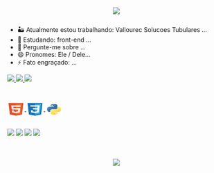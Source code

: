 <h1 align="center">
<img src="https://readme-typing-svg.herokuapp.com/?font=Righteous&size=35&center=true&vCenter=true&width=500&height=70&duration=4000&lines=olá!+👋;+sou+o+Danni+Nascimento!;" />
</h1>

- 🏜️ Atualmente estou trabalhando: Vallourec Solucoes Tubulares ...
- 📖 Estudando: front-end ...
- 💬 Pergunte-me sobre ...
- 😄 Pronomes: Ele / Dele...
- ⚡ Fato engraçado: ...

<div>
  <a href="https://github.com/DanniNascimento">

 <img eigth= "180em" src="https://github-readme-stats.vercel.app/api?username=DanniNascimento&show_icons=true&theme=highcontrast#gh-dark-mode-only)](https://github.com/DanniNascimento/github-readme-stats#gh-dark-mode-only" />

<img heigth= "180em" src="https://github-readme-stats.vercel.app/api/top-langs/?username=DanniNascimento&layout=compact" />   

<img heigth= "180em" src="https://github-readme-stats.vercel.app/api/top-langs/?username=DanniNascimento&langs_count=8" />
  
</div>

##

<div style="display: inline_block"><br>
  <img align="center" alt="Danni-HTML" height="30" width="40" src="https://raw.githubusercontent.com/devicons/devicon/master/icons/html5/html5-original.svg">
  <img align="center" alt="Danni-CSS" height="30" width="40" src="https://raw.githubusercontent.com/devicons/devicon/master/icons/css3/css3-original.svg">
  <img align="center" alt="Danni-Python" height="30" width="40" src="https://raw.githubusercontent.com/devicons/devicon/master/icons/python/python-original.svg">
</div>

##

<div> 
  <a href="https://instagram.com/nascimentodanni3" target="_blank"><img src="https://img.shields.io/badge/-Instagram-%23E4405F?style=for-the-badge&logo=instagram&logoColor=white" target="_blank"></a>
 	<a href="+55 31 99283392" target="_blank"><img src="https://img.shields.io/badge/WhatsApp-25D366?style=for-the-badge&logo=whatsapp&logoColor=white"></a>
   <a href = "mailto:dnrcriartes@gmail.com"><img src="https://img.shields.io/badge/Gmail-D14836?style=for-the-badge&logo=gmail&logoColor=white"></a>
  <a href="www.linkedin.com/in/danni-nascimento-da-rocha-a55a6645" target="_blank"><img src="https://img.shields.io/badge/-LinkedIn-%230077B5?style=for-the-badge&logo=linkedin&logoColor=white" target="_blank"></a> 

  <h1 align="center">
<img src="https://readme-typing-svg.herokuapp.com/?font=Righteous&size=35&center=true&vCenter=true&width=500&height=70&duration=4000&lines=obrigado+pela+atenção!;" />
</h1>
  
</div>
